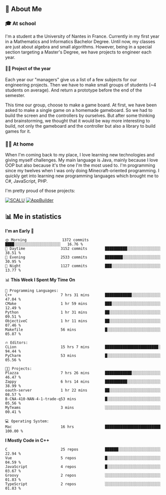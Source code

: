 ## 👀 About Me

### 🎓 At school

I'm a student a the University of Nantes in France. Currently in my first year in a Mathematics and Informatics Bachelor Degree. Until now, my classes are just about algebra and small algorithms. However, being in a special section targeting a Master's Degree, we have projects to engineer each year. 

#### 🔧🔬 Project of the year

Each year our "managers" give us a list of a few subjects for our engineering projects. Then we have to make small groups of students (~4 students on average). And return a prototype before the end of the semester.

This time our group, choose to make a game board. At first, we have been asked to make a single game on a homemade gameboard. So we had to build the screen and the controllers by ourselves. 
But after some thinking and brainstorming, we thought that it would be way more interesting to build, not only the gameboard and the controller but also a library to build games for it.

### 👨‍💻 At home

When I'm coming back to my place, I love learning new technologies and giving myself challenges. My main language is Java, mainly because I love OOP but also because it's the one I'm the most used to. I'm programming since my twelves when I was only doing Minecraft-oriented programming.  I quickly get into learning new programming languages which brought me to C#, JavaScript, PHP. 

I'm pretty proud of those projects:

[![SCALU](https://github-readme-stats.vercel.app/api/pin?username=renardfute&repo=SCALU)](https://github.com/renardfute/scalu)
[![AppBuilder](https://github-readme-stats.vercel.app/api/pin?username=pulsedev2&repo=AppBuilder)](https://github.com/pulsedev2/AppBuilder)

## 📊 Me in statistics
<!--START_SECTION:waka-->
**I'm an Early 🐤** 

```text
🌞 Morning                1372 commits        ████░░░░░░░░░░░░░░░░░░░░░   16.76 % 
🌆 Daytime                3152 commits        ██████████░░░░░░░░░░░░░░░   38.51 % 
🌃 Evening                2533 commits        ████████░░░░░░░░░░░░░░░░░   30.95 % 
🌙 Night                  1127 commits        ███░░░░░░░░░░░░░░░░░░░░░░   13.77 % 
```


📊 **This Week I Spent My Time On** 

```text
💬 Programming Languages: 
C++                      7 hrs 31 mins       ████████████░░░░░░░░░░░░░   47.04 % 
CMake                    1 hr 59 mins        ███░░░░░░░░░░░░░░░░░░░░░░   12.49 % 
Python                   1 hr 31 mins        ██░░░░░░░░░░░░░░░░░░░░░░░   09.51 % 
ObjectiveC               1 hr 11 mins        ██░░░░░░░░░░░░░░░░░░░░░░░   07.46 % 
Makefile                 56 mins             █░░░░░░░░░░░░░░░░░░░░░░░░   05.87 % 

🔥 Editors: 
CLion                    15 hrs 7 mins       ████████████████████████░   94.44 % 
PyCharm                  53 mins             █░░░░░░░░░░░░░░░░░░░░░░░░   05.56 % 

🐱‍💻 Projects: 
Plazza                   7 hrs 26 mins       ████████████░░░░░░░░░░░░░   46.47 % 
Zappy                    6 hrs 14 mins       ██████████░░░░░░░░░░░░░░░   38.99 % 
oauth-server             1 hr 22 mins        ██░░░░░░░░░░░░░░░░░░░░░░░   08.57 % 
B-CNA-410-NAN-4-1-trade-q53 mins             █░░░░░░░░░░░░░░░░░░░░░░░░   05.56 % 
MyTeams                  3 mins              ░░░░░░░░░░░░░░░░░░░░░░░░░   00.41 % 

💻 Operating System: 
Mac                      16 hrs              █████████████████████████   100.00 % 
```

**I Mostly Code in C++** 

```text
C                        25 repos            ██████░░░░░░░░░░░░░░░░░░░   22.94 % 
Vue                      5 repos             █░░░░░░░░░░░░░░░░░░░░░░░░   04.59 % 
JavaScript               4 repos             █░░░░░░░░░░░░░░░░░░░░░░░░   03.67 % 
Groovy                   2 repos             ░░░░░░░░░░░░░░░░░░░░░░░░░   01.83 % 
TypeScript               2 repos             ░░░░░░░░░░░░░░░░░░░░░░░░░   01.83 % 
```




<!--END_SECTION:waka-->
